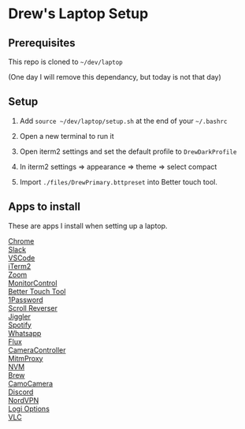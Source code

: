 # Drew's Laptop Setup

## Prerequisites

This repo is cloned to `~/dev/laptop`

(One day I will remove this dependancy, but today is not that day)

## Setup

1) Add `source ~/dev/laptop/setup.sh` at the end of your `~/.bashrc`

2) Open a new terminal to run it

3) Open iterm2 settings and set the default profile to `DrewDarkProfile`

4) In iterm2 settings => appearance => theme => select compact

4) Import `./files/DrewPrimary.bttpreset` into Better touch tool.

## Apps to install

These are apps I install when setting up a laptop.

[Chrome](https://www.google.com/intl/en_uk/chrome/)   
[Slack](https://slack.com/intl/en-gb/downloads/mac)   
[VSCode](https://code.visualstudio.com/)   
[iTerm2](https://iterm2.com/downloads.html)   
[Zoom](https://zoom.us/download?os=mac)   
[MonitorControl](https://github.com/MonitorControl/MonitorControl)   
[Better Touch Tool](https://folivora.ai/)   
[1Password](https://1password.com/downloads/mac/)   
[Scroll Reverser](https://pilotmoon.com/scrollreverser/)   
[Jiggler](http://www.sticksoftware.com/software/Jiggler.html)   
[Spotify](https://www.spotify.com/de-en/download/mac/)   
[Whatsapp](https://www.whatsapp.com/download)   
[Flux](https://justgetflux.com/news/pages/macquickstart/)   
[CameraController](https://github.com/Itaybre/CameraController)   
[MitmProxy](https://mitmproxy.org/)   
[NVM](https://github.com/nvm-sh/nvm)   
[Brew](https://brew.sh/)   
[CamoCamera](https://reincubate.com/camo/)   
[Discord](https://discord.com/download)   
[NordVPN](https://nordvpn.com/download/mac/)   
[Logi Options](https://www.logitech.com/en-gb/software/options.html)   
[VLC](https://www.videolan.org/vlc/download-macosx.en_GB.html)   
